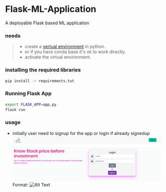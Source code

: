 # Flask-ML-Application
A deployable Flask based ML application

### needs
> * create a [vertual environment](https://packaging.python.org/guides/installing-using-pip-and-virtual-environments/) in python.
> * or if you have conda base it's ok to work directly.
> * activate the virtual environment.

### installing the required libraries
```bash
pip install -r requirements.txt
```

### Running Flask App
```bash
export FLASK_APP=app.py
flask run
```

### usage
* initially user need to signup for the app or login if already signedup
![login signup image](/images/scrn1.png)
Format: ![Alt Text]()
